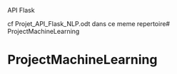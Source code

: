 API Flask

cf Projet_API_Flask_NLP.odt dans ce meme repertoire# ProjectMachineLearning
# ProjectMachineLearning
